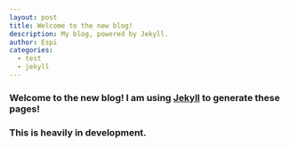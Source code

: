 ```yaml
---
layout: post
title: Welcome to the new blog!
description: My blog, powered by Jekyll. 
author: Espi
categories:
  - test
  - jekyll
---
```


### Welcome to the new blog! I am using [Jekyll](https://jekyllrb.com/) to generate these pages!
### This is heavily in development.